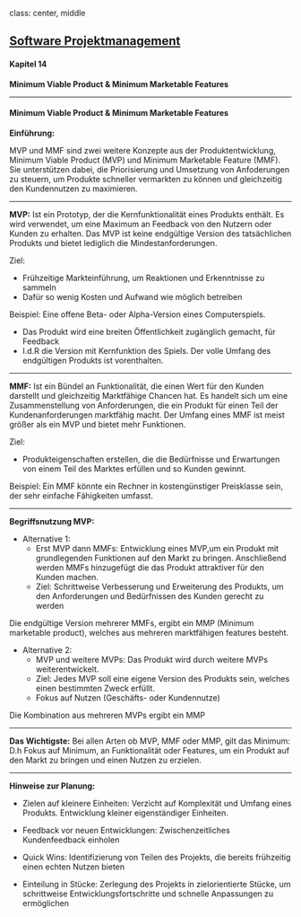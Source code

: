 class: center, middle

## [Software Projektmanagement](index.html)

#### Kapitel 14
**Minimum Viable Product & Minimum Marketable Features**

---
#### Minimum Viable Product & Minimum Marketable Features

**Einführung:**

MVP und MMF sind zwei weitere Konzepte aus der Produktentwicklung, Minimum Viable Product (MVP) und Minimum Marketable Feature (MMF). Sie unterstützen dabei, die Priorisierung und Umsetzung von Anfoderungen zu steuern, um Produkte schneller vermarkten zu können und gleichzeitig den Kundennutzen zu maximieren.

---

**MVP:**
Ist ein Prototyp, der die Kernfunktionalität eines Produkts enthält. Es wird verwendet, um eine Maximum an Feedback von den Nutzern oder Kunden zu erhalten.
Das MVP ist keine endgültige Version des tatsächlichen Produkts und bietet lediglich die Mindestanforderungen.

Ziel:
- Frühzeitige Markteinführung, um Reaktionen und Erkenntnisse zu sammeln
- Dafür so wenig Kosten und Aufwand wie möglich betreiben

Beispiel:
Eine offene Beta- oder Alpha-Version eines Computerspiels.
- Das Produkt wird eine breiten Öffentlichkeit zugänglich gemacht, für Feedback
- I.d.R die Version mit Kernfunktion des Spiels. Der volle Umfang des endgültigen Produkts ist vorenthalten.

---

**MMF:**
Ist ein Bündel an Funktionalität, die einen Wert für den Kunden darstellt und gleichzeitig Marktfähige Chancen hat. Es handelt sich um eine Zusammenstellung von Anforderungen, die ein Produkt für einen Teil der Kundenanforderungen marktfähig macht.
Der Umfang eines MMF ist meist größer als ein MVP und bietet mehr Funktionen.

Ziel:
- Produkteigenschaften erstellen, die die Bedürfnisse und Erwartungen von einem Teil des Marktes erfüllen und so Kunden gewinnt.

Beispiel:
Ein MMF könnte ein Rechner in kostengünstiger Preisklasse sein, der sehr einfache Fähigkeiten umfasst.

---

**Begriffsnutzung MVP:**

- Alternative 1:
    - Erst MVP dann MMFs: Entwicklung eines MVP,um ein Produkt mit grundlegenden Funktionen auf den Markt zu bringen. Anschließend werden MMFs hinzugefügt die das Produkt attraktiver für den Kunden machen.
    - Ziel: Schrittweise Verbesserung und Erweiterung des Produkts, um den Anforderungen und Bedürfnissen des Kunden gerecht zu werden

Die endgültige Version mehrerer MMFs, ergibt ein MMP (Minimum marketable product), welches aus mehreren marktfähigen features besteht.

- Alternative 2:
  - MVP und weitere MVPs: Das Produkt wird durch weitere MVPs weiterentwickelt.
  - Ziel: Jedes MVP soll eine eigene Version des Produkts sein, welches einen bestimmten Zweck erfüllt. 
  - Fokus auf Nutzen (Geschäfts- oder Kundennutze)

Die Kombination aus mehreren MVPs ergibt ein MMP

---

**Das Wichtigste:**
Bei allen Arten ob MVP, MMF oder MMP, gilt das Minimum:
D.h Fokus auf Minimum, an Funktionalität oder Features, um ein Produkt auf den Markt zu bringen und einen Nutzen zu erzielen.


---
**Hinweise zur Planung:**

- Zielen auf kleinere Einheiten: Verzicht auf Komplexität und Umfang eines Produkts. Entwicklung kleiner eigenständiger Einheiten.

- Feedback vor neuen Entwicklungen: Zwischenzeitliches Kundenfeedback einholen

- Quick Wins: Identifizierung von Teilen des Projekts, die bereits frühzeitig einen echten Nutzen bieten

- Einteilung in Stücke: Zerlegung des Projekts in zielorientierte Stücke, um schrittweise Entwicklungsfortschritte und schnelle Anpassungen zu ermöglichen

